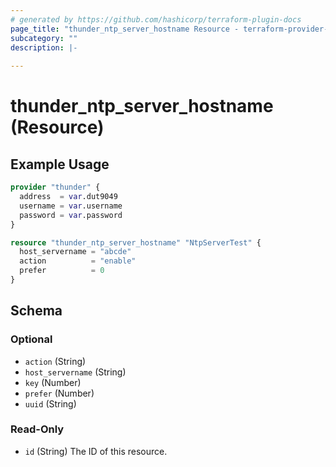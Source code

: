 ```yaml
---
# generated by https://github.com/hashicorp/terraform-plugin-docs
page_title: "thunder_ntp_server_hostname Resource - terraform-provider-thunder"
subcategory: ""
description: |-
  
---
```


# thunder_ntp_server_hostname (Resource)



## Example Usage

```terraform
provider "thunder" {
  address  = var.dut9049
  username = var.username
  password = var.password
}

resource "thunder_ntp_server_hostname" "NtpServerTest" {
  host_servername = "abcde"
  action          = "enable"
  prefer          = 0
}
```

<!-- schema generated by tfplugindocs -->
## Schema

### Optional

- `action` (String)
- `host_servername` (String)
- `key` (Number)
- `prefer` (Number)
- `uuid` (String)

### Read-Only

- `id` (String) The ID of this resource.


